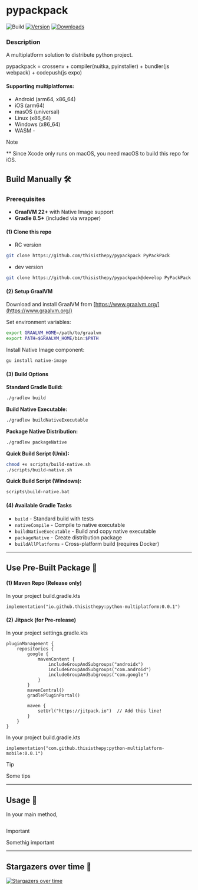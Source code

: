 # pypackpack

![Build](https://github.com/thisisthepy/pypackpack/workflows/Build/badge.svg)
[![Version](https://img.shields.io/jetbrains/plugin/v/MARKETPLACE_ID.svg)](https://plugins.jetbrains.com/plugin/MARKETPLACE_ID)
[![Downloads](https://img.shields.io/jetbrains/plugin/d/MARKETPLACE_ID.svg)](https://plugins.jetbrains.com/plugin/MARKETPLACE_ID)

### Description

A multiplatform solution to distribute python project.

pypackpack = crossenv + compiler(nuitka, pyinstaller) + bundler(js webpack) + codepush(js expo)

#### Supporting multiplatforms:

- Android (arm64, x86_64)
- iOS (arm64)
- masOS (universal)
- Linux (x86_64)
- Windows (x86_64)
- WASM -

> [!NOTE]  
> \*\* Since Xcode only runs on macOS, you need macOS to build this repo for iOS.

## Build Manually 🛠️

### Prerequisites

- **GraalVM 22+** with Native Image support
- **Gradle 8.5+** (included via wrapper)

#### (1) Clone this repo

- RC version

```bash
git clone https://github.com/thisisthepy/pypackpack PyPackPack
```

- dev version

```bash
git clone https://github.com/thisisthepy/pypackpack@develop PyPackPack
```

#### (2) Setup GraalVM

Download and install GraalVM from [https://www.graalvm.org/](https://www.graalvm.org/)

Set environment variables:

```bash
export GRAALVM_HOME=/path/to/graalvm
export PATH=$GRAALVM_HOME/bin:$PATH
```

Install Native Image component:

```bash
gu install native-image
```

#### (3) Build Options

**Standard Gradle Build:**

```bash
./gradlew build
```

**Build Native Executable:**

```bash
./gradlew buildNativeExecutable
```

**Package Native Distribution:**

```bash
./gradlew packageNative
```

**Quick Build Script (Unix):**

```bash
chmod +x scripts/build-native.sh
./scripts/build-native.sh
```

**Quick Build Script (Windows):**

```cmd
scripts\build-native.bat
```

#### (4) Available Gradle Tasks

- `build` - Standard build with tests
- `nativeCompile` - Compile to native executable
- `buildNativeExecutable` - Build and copy native executable
- `packageNative` - Create distribution package
- `buildAllPlatforms` - Cross-platform build (requires Docker)

---

## Use Pre-Built Package 🧰

#### (1) Maven Repo (Release only)

In your project build.gradle.kts

    implementation("io.github.thisisthepy:python-multiplatform:0.0.1")

#### (2) Jitpack (for Pre-release)

In your project settings.gradle.kts

    pluginManagement {
        repositories {
            google {
                mavenContent {
                    includeGroupAndSubgroups("androidx")
                    includeGroupAndSubgroups("com.android")
                    includeGroupAndSubgroups("com.google")
                }
            }
            mavenCentral()
            gradlePluginPortal()

            maven {
                setUrl("https://jitpack.io")  // Add this line!
            }
        }
    }

In your project build.gradle.kts

    implementation("com.github.thisisthepy:python-multiplatform-mobile:0.0.1")

> [!TIP]
> Some tips

---

## Usage 📑

In your main method,

```kotlin


```

> [!IMPORTANT]
> Somethig important

---

## Stargazers over time 🌟

[![Stargazers over time](https://starchart.cc/thisisthepy/pypackpack.svg?variant=adaptive)](https://starchart.cc/thisisthepy/python-multiplatform-mobile)
